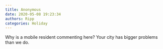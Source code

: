 ```yaml
---
title: Anonymous
date: 2020-05-08 19:23:34
authors: Ripp
categories: Holiday
---
```


 Why is a mobile resident commenting here? Your city has bigger problems than we do.